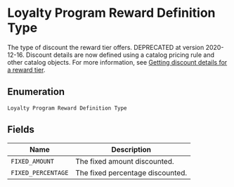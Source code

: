 
# Loyalty Program Reward Definition Type

The type of discount the reward tier offers. DEPRECATED at version 2020-12-16. Discount details
are now defined using a catalog pricing rule and other catalog objects. For more information, see
[Getting discount details for a reward tier](../../https://developer.squareup.com/docs/loyalty-api/loyalty-rewards#get-discount-details).

## Enumeration

`Loyalty Program Reward Definition Type`

## Fields

| Name | Description |
|  --- | --- |
| `FIXED_AMOUNT` | The fixed amount discounted. |
| `FIXED_PERCENTAGE` | The fixed percentage discounted. |

